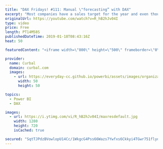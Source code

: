 ```yaml
---
title: "DAX Fridays! #111: Manual \"forecasting” with DAX"
excerpt: "Most companies have a sales target for the year and even though Power BI has a forecasting feature, it does not give you the numbers, so how do you know if you will meet your target?  In today's video I will show you how to calculate how much you need to sale per month to achieve your sales target for"
originalUrl: https://youtube.com/watch?v=R_hB2hJv04I
type: video
price: Free
length: PT14M58S
publishedDateTime: 2019-01-18T08:43:16Z
heat: 50

featuredContent: "<iframe width=\"800\" height=\"500\" frameborder=\"0\" src=\"https://www.youtube.com/embed/R_hB2hJv04I\" allow=\"accelerometer; autoplay; encrypted-media; gyroscope; picture-in-picture\" allowfullscreen></iframe>"

provider:
  name: Curbal
  domain: curbal.com
  images:
    - url: https://everyday-cc.github.io/powerbi/assets/images/organizations/curbal.com-50x50.jpg
      width: 50
      height: 50

topics:
  - Power BI
  - DAX

images:
  - url: https://i.ytimg.com/vi/R_hB2hJv04I/maxresdefault.jpg
    width: 1280
    height: 720
    isCached: true

secured: "SqtTJPdzBVowlopU14Cc/1WkgcG4Pss66Wazs7Ywfxs6Ckkyi4TGwr751flydR+x1RgjqAS7YYHTXC/JD/pn9k/NyiD4NyaHASSbiEM+Bjh0n7GNjVkREtv86eLqymzJfiGWtP0FbCOkzWDyDZOubikrseI0Hxfd397J0062Ec4kTdH7sVOrEt2JHSrE9hRXiR4CGvX/z5tEd69V2AM6/Tuvwp4YzZhraNGdk2yWZNwQNe3UCYYHxYgCFl7fDL2uOypgHRNczSfnv4BBiEIR1wF6BqaCZh55fnH83MqVjz61uzoXFQTijJMoxpf/YKI9DtZWZa5BxpwGyhdnd0iylJRWA6B4/JOMykFP+zy4GLfaHKDOSrc3IT3s0XRZnPzndf950nBmolAJvnUNePsf8LvHmWrBkgaZA11omoIQM+s=;xBYOUE0Y9ymTnR5vykJZlw=="
---
```



